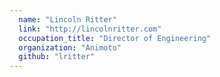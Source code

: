 ```yaml
---
  name: "Lincoln Ritter"
  link: "http://lincolnritter.com"
  occupation_title: "Director of Engineering"
  organization: "Animoto"
  github: "lritter"
---
```

